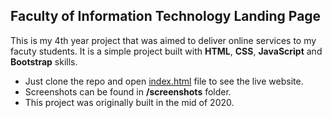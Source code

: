 ## Faculty of Information Technology Landing Page

This is my 4th year project that was aimed to deliver online services to my facuty students. It is a simple project built with <b>HTML</b>, <b>CSS</b>, <b>JavaScript</b> and <b>Bootstrap</b> skills.

- Just clone the repo and open <u>index.html</u> file to see the live website.
- Screenshots can be found in <b>/screenshots</b> folder.
- This project was originally built in the mid of 2020.
